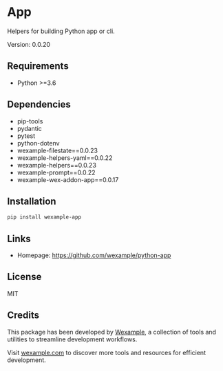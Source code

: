 # App

Helpers for building Python app or cli.

Version: 0.0.20

## Requirements

- Python >=3.6

## Dependencies

- pip-tools
- pydantic
- pytest
- python-dotenv
- wexample-filestate==0.0.23
- wexample-helpers-yaml==0.0.22
- wexample-helpers==0.0.23
- wexample-prompt==0.0.22
- wexample-wex-addon-app==0.0.17

## Installation

```bash
pip install wexample-app
```

## Links

- Homepage: https://github.com/wexample/python-app

## License

MIT
## Credits

This package has been developed by [Wexample](https://wexample.com), a collection of tools and utilities to streamline development workflows.

Visit [wexample.com](https://wexample.com) to discover more tools and resources for efficient development.